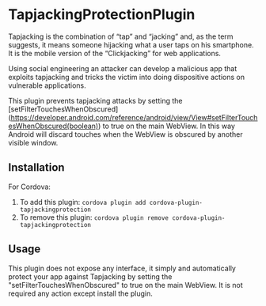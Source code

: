 TapjackingProtectionPlugin
==================

Tapjacking is the combination of “tap” and “jacking” and, as the term suggests, it means someone hijacking what a user taps on his smartphone. It is the mobile version of the “Clickjacking” for web applications.

Using social engineering an attacker can develop a malicious app that exploits tapjacking and tricks the victim into doing dispositive actions on vulnerable applications.

This plugin prevents tapjacking attacks by setting the [setFilterTouchesWhenObscured] (https://developer.android.com/reference/android/view/View#setFilterTouchesWhenObscured(boolean)) to true on the main WebView.
In this way Android will discard touches when the WebView is obscured by another visible window. 


Installation
------------

For Cordova:

1. To add this plugin: `cordova plugin add cordova-plugin-tapjackingprotection` 
2. To remove this plugin: `cordova plugin remove cordova-plugin-tapjackingprotection` 

Usage
------

This plugin does not expose any interface, it simply and automatically protect your app against Tapjacking by setting the "setFilterTouchesWhenObscured" to true on the main WebView. 
It is not required any action except install the plugin.

